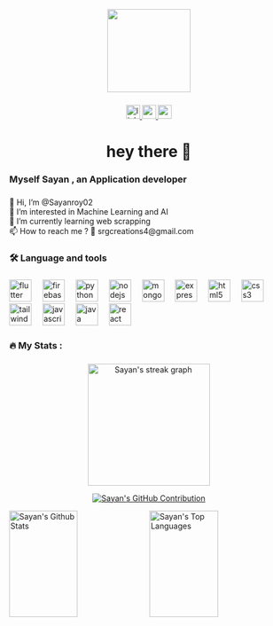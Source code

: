 <div align="center">
  <img height="150" src="https://mir-s3-cdn-cf.behance.net/project_modules/fs/81bb4b165684019.640b6038d133e.gif"  />
</div>

###

<div align="center">
  <a href="https://www.linkedin.com/in/sayan-roygupta" target="_blank">
    <img src="https://img.shields.io/static/v1?message=LinkedIn&logo=linkedin&label=&color=0077B5&logoColor=white&labelColor=&style=for-the-badge" height="25" alt="linkedin logo"  />
  </a>
    <a href="sayanroygupta@gmail.com" target="_blank">
    <img src="https://img.shields.io/static/v1?message=Gmail&logo=gmail&label=&color=D14836&logoColor=white&labelColor=&style=for-the-badge" height="25" alt="gmail logo"  />
  </a>
  <a href="srgcreations4@gmail.com" target="_blank">
    <img src="https://img.shields.io/static/v1?message=Gmail&logo=gmail&label=&color=D14836&logoColor=white&labelColor=&style=for-the-badge" height="25" alt="gmail logo"  />
  </a>
</div>

###



###

<h1 align="center">hey there 👋</h1>

###

<h3 align="left">Myself Sayan , an Application developer</h3>

###

<p align="left">👋 Hi, I’m @Sayanroy02<br>👀 I’m interested in Machine Learning and AI<br>🌱 I’m currently learning web scrapping<br>📫 How to reach me ?  📧 srgcreations4@gmail.com</p>

###

<h3 align="left">🛠 Language and tools</h3>

###

<div align="left">
  <img src="https://cdn.jsdelivr.net/gh/devicons/devicon/icons/flutter/flutter-original.svg" height="40" alt="flutter logo"  />
  <img width="12" />
  <img src="https://cdn.jsdelivr.net/gh/devicons/devicon/icons/firebase/firebase-plain.svg" height="40" alt="firebase logo"  />
  <img width="12" />
  <img src="https://cdn.jsdelivr.net/gh/devicons/devicon/icons/python/python-original.svg" height="40" alt="python logo"  />
  <img width="12" />
  <img src="https://cdn.jsdelivr.net/gh/devicons/devicon/icons/nodejs/nodejs-original.svg" height="40" alt="nodejs logo"  />
  <img width="12" />
  <img src="https://cdn.jsdelivr.net/gh/devicons/devicon/icons/mongodb/mongodb-original.svg" height="40" alt="mongodb logo"  />
  <img width="12" />
  <img src="https://cdn.jsdelivr.net/gh/devicons/devicon/icons/express/express-original.svg" height="40" alt="express logo"  />
  <img width="12" />
  <img src="https://cdn.jsdelivr.net/gh/devicons/devicon/icons/html5/html5-original.svg" height="40" alt="html5 logo"  />
  <img width="12" />
  <img src="https://cdn.jsdelivr.net/gh/devicons/devicon/icons/css3/css3-original.svg" height="40" alt="css3 logo"  />
  <img width="12" />
  <img src="https://cdn.jsdelivr.net/gh/devicons/devicon/icons/tailwindcss/tailwindcss-original-wordmark.svg" height="40" alt="tailwindcss logo"  />
  <img width="12" />
  <img src="https://cdn.jsdelivr.net/gh/devicons/devicon/icons/javascript/javascript-original.svg" height="40" alt="javascript logo"  />
  <img width="12" />
  <img src="https://cdn.jsdelivr.net/gh/devicons/devicon/icons/java/java-original.svg" height="40" alt="java logo"  />
  <img width="12" />
  <img src="https://cdn.jsdelivr.net/gh/devicons/devicon/icons/java/java-original.svg" height="40" alt="react logo"  />
</div>

###

<h3 align="left">🔥   My Stats :</h3>

###

<div align="center">
  <img src="https://streak-stats.demolab.com?user=Sayanroy02 &locale=en&mode=daily&theme=dark&hide_border=false&border_radius=5&order=3" height="220" alt="Sayan's streak graph"  />
</div>

<p align="center">
  <a href="https://github.com/Sayanroy02">
    <img src="https://github-profile-summary-cards.vercel.app/api/cards/profile-details?username=Sayanroy02&theme=dark&hide" alt="Sayan's GitHub Contribution"/>
  </a>
</p>

<a> 
    <a href="https://github.com/Sayanroy02"><img alt="Sayan's Github Stats" src="https://denvercoder1-github-readme-stats.vercel.app/api?username=Sayanroy02&show_icons=true&count_private=true&theme=dark&hide_color=7F3FBF&bg_color=0D1117&title_color=F85D7F&icon_color=F8D866" height="192px" width="49.5%"/></a>
  <a href="https://github.com/Sayanroy02"><img alt="Sayan's Top Languages" src="https://denvercoder1-github-readme-stats.vercel.app/api/top-langs/?username=Sayanroy02&langs_count=8&layout=compact&theme=dark&hide_color=7F3FBF&bg_color=0D1117&title_color=F85D7F&icon_color=F8D866" height="192px" width="49.5%"/></a>
  <br/>
</a>


###
